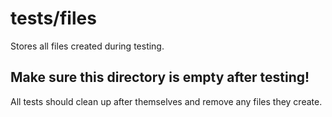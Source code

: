 # tests/files
Stores all files created during testing.

## Make sure this directory is empty after testing!
All tests should clean up after themselves and remove any files they create.